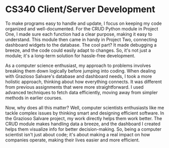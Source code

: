 # CS340 Client/Server Development

To make programs easy to handle and update, I focus on keeping my code organized and well-documented. For the CRUD Python module in Project One, I made sure each function had a clear purpose, making it easy to understand. This module then came in handy in Project Two, connecting dashboard widgets to the database. The cool part? It made debugging a breeze, and the code could easily adapt to changes. So, it's not just a module; it's a long-term solution for hassle-free development.

As a computer science enthusiast, my approach to problems involves breaking them down logically before jumping into coding. When dealing with Grazioso Salvare's database and dashboard needs, I took a more holistic approach, thinking about how everything connects. It was different from previous assignments that were more straightforward. I used advanced techniques to fetch data efficiently, moving away from simpler methods in earlier courses.

Now, why does all this matter? Well, computer scientists enthusiasts like me tackle complex issues by thinking smart and designing efficient software. In the Grazioso Salvare project, my work directly helps them work better. The CRUD module makes handling data a breeze, and the dashboard I created helps them visualize info for better decision-making. So, being a computer scientist isn't just about code; it's about making a real impact on how companies operate, making their lives easier and more efficient.
